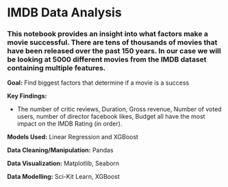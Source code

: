 # IMDB Data Analysis

### This notebook provides an insight into what factors make a movie successful. There are tens of thousands of movies that have been released over the past 150 years. In our case we will be looking at 5000 different movies from the IMDB dataset containing multiple features.

**Goal:** Find biggest factors that determine if a movie is a success

**Key Findings:**
- The number of critic reviews, Duration, Gross revenue, Number of voted users, number of director facebook likes, Budget all have the most impact on the IMDB Rating (in order).

**Models Used:** Linear Regression and XGBoost

**Data Cleaning/Manipulation:** Pandas

**Data Visualization:** Matplotlib, Seaborn

**Data Modelling:** Sci-Kit Learn, XGBoost
